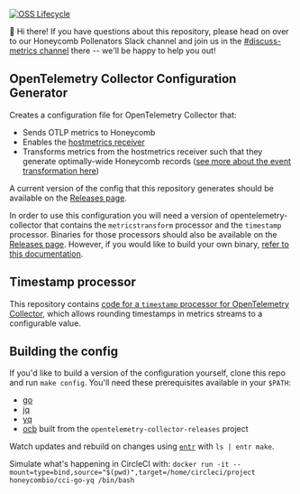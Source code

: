 [![OSS Lifecycle](https://img.shields.io/osslifecycle/honeycombio/opentelemetry-collector-configs?color=yellow)](https://github.com/honeycombio/home/blob/main/honeycomb-oss-lifecycle-and-practices.md)

👋  Hi there! If you have questions about this repository, please head on over to our Honeycomb Pollenators Slack channel and join us in the [#discuss-metrics channel](https://honeycombpollinators.slack.com/archives/C025CD38GBS) there -- we'll be happy to help you out!

## OpenTelemetry Collector Configuration Generator

Creates a configuration file for OpenTelemetry Collector that:

- Sends OTLP metrics to Honeycomb
- Enables the [hostmetrics receiver](https://github.com/open-telemetry/opentelemetry-collector-contrib/tree/main/receiver/hostmetricsreceiver)
- Transforms metrics from the hostmetrics receiver such that they generate optimally-wide Honeycomb records ([see more about the event transformation here](./docs/metrics-transformation.md))

A current version of the config that this repository generates should be available on the [Releases page](https://github.com/honeycombio/opentelemetry-collector-configs/releases).

In order to use this configuration you will need a version of opentelemetry-collector that contains the `metricstransform` processor and the `timestamp` processor. Binaries for those processors should also be available on the [Releases page](https://github.com/honeycombio/opentelemetry-collector-configs/releases). However, if you would like to build your own binary, [refer to this documentation](./docs/building.md).

## Timestamp processor

This repository contains [code for a `timestamp` processor for OpenTelemetry Collector](./timestampprocessor), which allows rounding timestamps in metrics streams to a configurable value.

## Building the config

If you'd like to build a version of the configuration yourself, clone this repo and run `make config`. You'll need these prerequisites available in your `$PATH`:

- [go](https://golang.org/dl/)
- [jq](https://stedolan.github.io/jq/download/)
- [yq](https://kislyuk.github.io/yq/#installation)
- [ocb](https://github.com/open-telemetry/opentelemetry-collector-releases) built from the `opentelemetry-collector-releases` project

Watch updates and rebuild on changes using [`entr`](http://eradman.com/entrproject/) with `ls | entr make`.

Simulate what's happening in CircleCI with: `docker run -it --mount=type=bind,source="$(pwd)",target=/home/circleci/project honeycombio/cci-go-yq /bin/bash`
